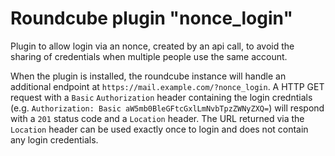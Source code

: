 # Roundcube plugin "nonce_login"

Plugin to allow login via an nonce, created by an api call, to avoid the sharing of credentials when multiple people use the same account.

When the plugin is installed, the roundcube instance will handle an additional endpoint at `https://mail.example.com/?nonce_login`. A HTTP GET request with a `Basic` `Authorization` header containing the login credntials (e.g. `Authorization: Basic aW5mb0BleGFtcGxlLmNvbTpzZWNyZXQ=`) will respond with a `201` status code and a `Location` header. The URL returned via the `Location` header can be used exactly once to login and does not contain any login credentials.
